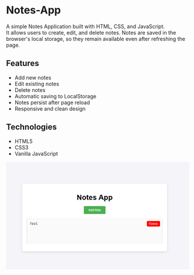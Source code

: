 # Notes-App

A simple Notes Application built with HTML, CSS, and JavaScript.  
It allows users to create, edit, and delete notes. Notes are saved in the browser's local storage, so they remain available even after refreshing the page.

## Features
- Add new notes
- Edit existing notes
- Delete notes
- Automatic saving to LocalStorage
- Notes persist after page reload
- Responsive and clean design

## Technologies
- HTML5
- CSS3
- Vanilla JavaScript

<img src="Notes App/pictures/NotesApp.png" alt="NotesApp Preview" width="500">
